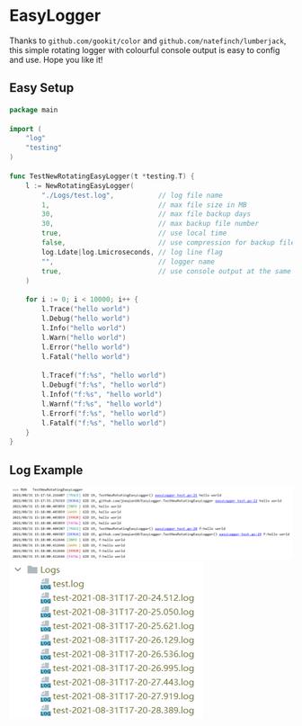 # EasyLogger

Thanks to `github.com/gookit/color` and `github.com/natefinch/lumberjack`, this simple rotating logger with colourful
console output is easy to config and use. Hope you like it!

## Easy Setup

```go
package main

import (
	"log"
	"testing"
)

func TestNewRotatingEasyLogger(t *testing.T) {
	l := NewRotatingEasyLogger(
		"./Logs/test.log",           // log file name
		1,                           // max file size in MB
		30,                          // max file backup days
		30,                          // max backup file number
		true,                        // use local time
		false,                       // use compression for backup files
		log.Ldate|log.Lmicroseconds, // log line flag
		"",                          // logger name
		true,                        // use console output at the same time
	)

	for i := 0; i < 10000; i++ {
		l.Trace("hello world")
		l.Debug("hello world")
		l.Info("hello world")
		l.Warn("hello world")
		l.Error("hello world")
		l.Fatal("hello world")

		l.Tracef("f:%s", "hello world")
		l.Debugf("f:%s", "hello world")
		l.Infof("f:%s", "hello world")
		l.Warnf("f:%s", "hello world")
		l.Errorf("f:%s", "hello world")
		l.Fatalf("f:%s", "hello world")
	}
}
```

## Log Example

![](example/20210831152523.png)
![](example/20210831172710.png)